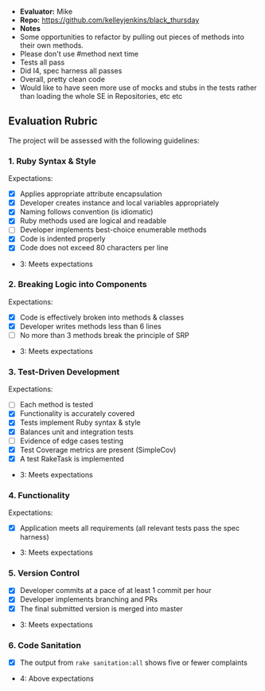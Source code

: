 * **Evaluator:** Mike
* **Repo:** https://github.com/kelleyjenkins/black_thursday
* **Notes**
* Some opportunities to refactor by pulling out pieces of methods into their
own methods.
* Please don't use #method next time
* Tests all pass
* Did I4, spec harness all passes
* Overall, pretty clean code
* Would like to have seen more use of mocks and stubs in the tests rather than
loading the whole SE in Repositories, etc etc


## Evaluation Rubric

The project will be assessed with the following guidelines:

### 1. Ruby Syntax & Style

Expectations:

- [x] Applies appropriate attribute encapsulation
- [x] Developer creates instance and local variables appropriately
- [x] Naming follows convention (is idiomatic)
- [x] Ruby methods used are logical and readable
- [ ] Developer implements best-choice enumerable methods
- [x] Code is indented properly
- [x] Code does not exceed 80 characters per line

* 3: Meets expectations

### 2. Breaking Logic into Components

Expectations:

- [x] Code is effectively broken into methods & classes
- [x] Developer writes methods less than 6 lines
- [ ] No more than 3 methods break the principle of SRP

* 3: Meets expectations

### 3. Test-Driven Development

Expectations:

- [ ] Each method is tested
- [x] Functionality is accurately covered
- [x] Tests implement Ruby syntax & style
- [x] Balances unit and integration tests
- [ ] Evidence of edge cases testing
- [x] Test Coverage metrics are present (SimpleCov)
- [x] A test RakeTask is implemented

* 3: Meets expectations

### 4. Functionality

Expectations:

- [x] Application meets all requirements (all relevant tests pass the spec harness)

* 3: Meets expectations

### 5. Version Control

- [x] Developer commits at a pace of at least 1 commit per hour
- [x] Developer implements branching and PRs
- [x] The final submitted version is merged into master

* 3: Meets expectations

### 6. Code Sanitation

- [x] The output from `rake sanitation:all` shows five or fewer complaints

* 4: Above expectations
